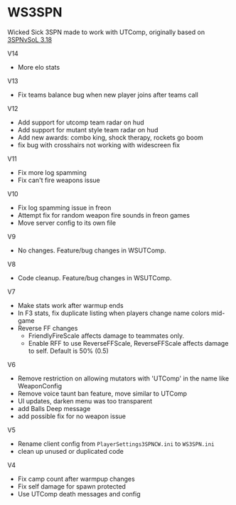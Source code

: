 # WS3SPN
Wicked Sick 3SPN made to work with UTComp, originally based on [3SPNvSoL 3.18](https://github.com/zenakuten/3SPNvSoL) 

V14
- More elo stats

V13
- Fix teams balance bug when new player joins after teams call

V12
- Add support for utcomp team radar on hud
- Add support for mutant style team radar on hud
- Add new awards: combo king, shock therapy, rockets go boom
- fix bug with crosshairs not working with widescreen fix

V11
- Fix more log spamming
- Fix can't fire weapons issue

V10
- Fix log spamming issue in freon
- Attempt fix for random weapon fire sounds in freon games
- Move server config to its own file

V9
- No changes.   Feature/bug changes in WSUTComp.

V8
- Code cleanup.  Feature/bug changes in WSUTComp.

V7
- Make stats work after warmup ends
- In F3 stats, fix duplicate listing when players change name colors mid-game
- Reverse FF changes
  * FriendlyFireScale affects damage to teammates only.
  * Enable RFF to use ReverseFFScale, ReverseFFScale affects damage to self. Default is 50% (0.5)

V6 
- Remove restriction on allowing mutators with 'UTComp' in the name like WeaponConfig
- Remove voice taunt ban feature, move similar to UTComp
- UI updates, darken menu was too transparent
- add Balls Deep message
- add possible fix for no weapon issue

V5
- Rename client config from `PlayerSettings3SPNCW.ini` to `WS3SPN.ini`
- clean up unused or duplicated code 

V4 
- Fix camp count after warmpup changes
- Fix self damage for spawn protected
- Use UTComp death messages and config


